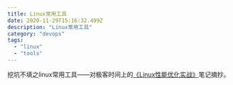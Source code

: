 ```yaml
---
title: Linux常用工具
date: 2020-11-29T15:16:32.499Z
description: "Linux常用工具"
category: "devops"
tags:
  - "linux"
  - "tools"
---
```

挖坑不填之linux常用工具——对极客时间上的[《Linux性能优化实战》](https://time.geekbang.org/column/intro/140)笔记摘抄。